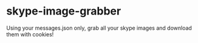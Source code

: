 # skype-image-grabber
Using your messages.json only, grab all your skype images and download them with cookies!
